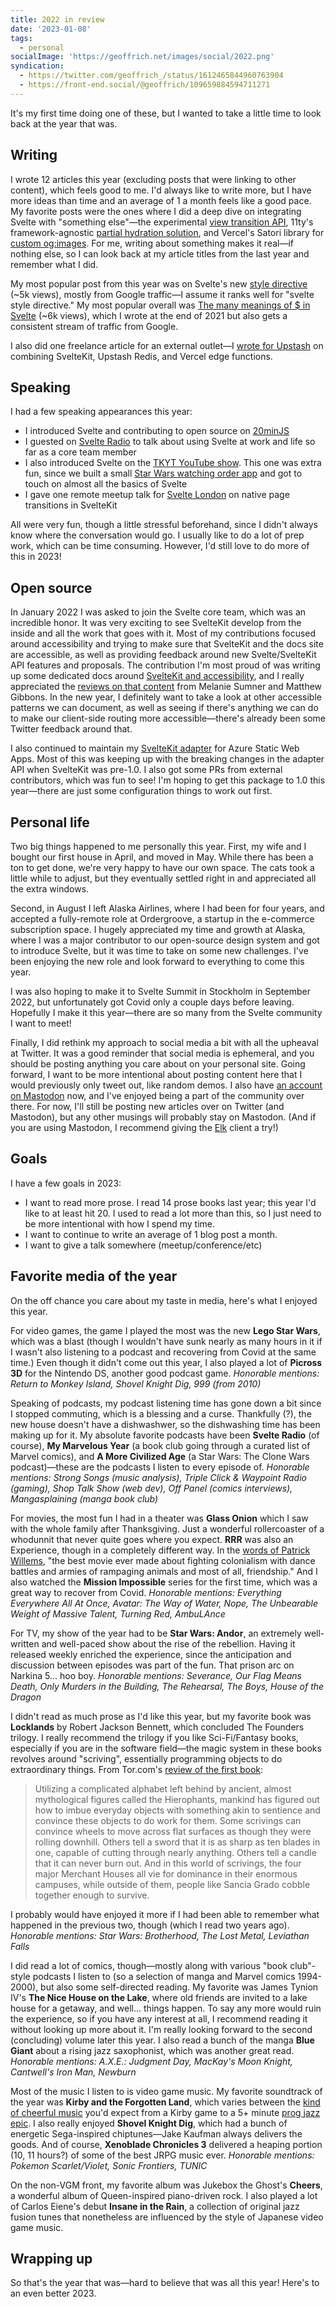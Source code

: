 ```yaml
---
title: 2022 in review
date: '2023-01-08'
tags:
  - personal
socialImage: 'https://geoffrich.net/images/social/2022.png'
syndication:
  - https://twitter.com/geoffrich_/status/1612465844960763904
  - https://front-end.social/@geoffrich/109659884594711271
---
```


It's my first time doing one of these, but I wanted to take a little time to look back at the year that was.

## Writing

I wrote 12 articles this year (excluding posts that were linking to other content), which feels good to me. I'd always like to write more, but I have more ideas than time and an average of 1 a month feels like a good pace. My favorite posts were the ones where I did a deep dive on integrating Svelte with "something else"—the experimental [view transition API](/posts/page-transitions-1/), 11ty's framework-agnostic [partial hydration solution](/posts/sveltekit-is-land/), and Vercel's Satori library for [custom og:images](/posts/svelte-social-image/). For me, writing about something makes it real—if nothing else, so I can look back at my article titles from the last year and remember what I did.

My most popular post from this year was on Svelte's new [style directive](/posts/style-directives/) (~5k views), mostly from Google traffic—I assume it ranks well for "svelte style directive." My most popular overall was [The many meanings of \$ in Svelte](/posts/svelte-$-meanings/) (~6k views), which I wrote at the end of 2021 but also gets a consistent stream of traffic from Google.

I also did one freelance article for an external outlet—I [wrote for Upstash](https://upstash.com/blog/sveltekit-edge-redis) on combining SvelteKit, Upstash Redis, and Vercel edge functions.

## Speaking

I had a few speaking appearances this year:

- I introduced Svelte and contributing to open source on [20minJS](/posts/20minjs/)
- I guested on [Svelte Radio](/posts/svelte-radio/) to talk about using Svelte at work and life so far as a core team member
- I also introduced Svelte on the [TKYT YouTube show](/posts/tkyt/). This one was extra fun, since we built a small [Star Wars watching order app](https://sw-demo-svelte.vercel.app/) and got to touch on almost all the basics of Svelte
- I gave one remote meetup talk for [Svelte London](/posts/svelte-london-2022/) on native page transitions in SvelteKit

All were very fun, though a little stressful beforehand, since I didn't always know where the conversation would go. I usually like to do a lot of prep work, which can be time consuming. However, I'd still love to do more of this in 2023!

## Open source

In January 2022 I was asked to join the Svelte core team, which was an incredible honor. It was very exciting to see SvelteKit develop from the inside and all the work that goes with it. Most of my contributions focused around accessibility and trying to make sure that SvelteKit and the docs site are accessible, as well as providing feedback around new Svelte/SvelteKit API features and proposals. The contribution I'm most proud of was writing up some dedicated docs around [SvelteKit and accessibility](https://kit.svelte.dev/docs/accessibility), and I really appreciated the [reviews on that content](https://github.com/sveltejs/kit/pull/5856) from Melanie Sumner and Matthew Gibbons. In the new year, I definitely want to take a look at other accessible patterns we can document, as well as seeing if there's anything we can do to make our client-side routing more accessible—there's already been some Twitter feedback around that.

I also continued to maintain my [SvelteKit adapter](https://github.com/geoffrich/svelte-adapter-azure-swa) for Azure Static Web Apps. Most of this was keeping up with the breaking changes in the adapter API when SvelteKit was pre-1.0. I also got some PRs from external contributors, which was fun to see! I'm hoping to get this package to 1.0 this year—there are just some configuration things to work out first.

## Personal life

Two big things happened to me personally this year. First, my wife and I bought our first house in April, and moved in May. While there has been a ton to get done, we're very happy to have our own space. The cats took a little while to adjust, but they eventually settled right in and appreciated all the extra windows.

Second, in August I left Alaska Airlines, where I had been for four years, and accepted a fully-remote role at Ordergroove, a startup in the e-commerce subscription space. I hugely appreciated my time and growth at Alaska, where I was a major contributor to our open-source design system and got to introduce Svelte, but it was time to take on some new challenges. I've been enjoying the new role and look forward to everything to come this year.

I was also hoping to make it to Svelte Summit in Stockholm in September 2022, but unfortunately got Covid only a couple days before leaving. Hopefully I make it this year—there are so many from the Svelte community I want to meet!

Finally, I did rethink my approach to social media a bit with all the upheaval at Twitter. It was a good reminder that social media is ephemeral, and you should be posting anything you care about on your personal site. Going forward, I want to be more intentional about posting content here that I would previously only tweet out, like random demos. I also have [an account on Mastodon](https://front-end.social/@geoffrich) now, and I've enjoyed being a part of the community over there. For now, I'll still be posting new articles over on Twitter (and Mastodon), but any other musings will probably stay on Mastodon. (And if you are using Mastodon, I recommend giving the [Elk](https://elk.zone/) client a try!)

## Goals

I have a few goals in 2023:

- I want to read more prose. I read 14 prose books last year; this year I'd like to at least hit 20. I used to read a lot more than this, so I just need to be more intentional with how I spend my time.
- I want to continue to write an average of 1 blog post a month.
- I want to give a talk somewhere (meetup/conference/etc)

## Favorite media of the year

On the off chance you care about my taste in media, here's what I enjoyed this year.

For video games, the game I played the most was the new **Lego Star Wars**, which was a blast (though I wouldn't have sunk nearly as many hours in it if I wasn't also listening to a podcast and recovering from Covid at the same time.) Even though it didn't come out this year, I also played a lot of **Picross 3D** for the Nintendo DS, another good podcast game. _Honorable mentions: Return to Monkey Island, Shovel Knight Dig, 999 (from 2010)_

Speaking of podcasts, my podcast listening time has gone down a bit since I stopped commuting, which is a blessing and a curse. Thankfully (?), the new house doesn't have a dishwashwer, so the dishwashing time has been making up for it. My absolute favorite podcasts have been **Svelte Radio** (of course), **My Marvelous Year** (a book club going through a curated list of Marvel comics), and **A More Civilized Age** (a Star Wars: The Clone Wars podcast)—these are the podcasts I listen to every episode of. _Honorable mentions: Strong Songs (music analysis), Triple Click & Waypoint Radio (gaming), Shop Talk Show (web dev), Off Panel (comics interviews), Mangasplaining (manga book club)_

For movies, the most fun I had in a theater was **Glass Onion** which I saw with the whole family after Thanksgiving. Just a wonderful rollercoaster of a whodunnit that never quite goes where you expect. **RRR** was also an Experience, though in a completely different way. In the [words of Patrick Willems](https://letterboxd.com/patrickhwillems/film/rrr/1/), "the best movie ever made about fighting colonialism with dance battles and armies of rampaging animals and most of all, friendship." And I also watched the **Mission Impossible** series for the first time, which was a great way to recover from Covid. _Honorable mentions: Everything Everywhere All At Once, Avatar: The Way of Water, Nope, The Unbearable Weight of Massive Talent, Turning Red, AmbuLAnce_

For TV, my show of the year had to be **Star Wars: Andor**, an extremely well-written and well-paced show about the rise of the rebellion. Having it released weekly enriched the experience, since the anticipation and discussion between episodes was part of the fun. That prison arc on Narkina 5... hoo boy. _Honorable mentions: Severance, Our Flag Means Death, Only Murders in the Building, The Rehearsal, The Boys, House of the Dragon_

I didn't read as much prose as I'd like this year, but my favorite book was **Locklands** by Robert Jackson Bennett, which concluded The Founders trilogy. I really recommend the trilogy if you like Sci-Fi/Fantasy books, especially if you are in the software field—the magic system in these books revolves around "scriving", essentially programming objects to do extraordinary things. From Tor.com's [review of the first book](https://www.tor.com/2018/08/20/book-reviews-foundryside-by-robert-jackson-bennett/):

> Utilizing a complicated alphabet left behind by ancient, almost mythological figures called the Hierophants, mankind has figured out how to imbue everyday objects with something akin to sentience and convince these objects to do work for them. Some scrivings can convince wheels to move across flat surfaces as though they were rolling downhill. Others tell a sword that it is as sharp as ten blades in one, capable of cutting through nearly anything. Others tell a candle that it can never burn out. And in this world of scrivings, the four major Merchant Houses all vie for dominance in their enormous campuses, while outside of them, people like Sancia Grado cobble together enough to survive.

I probably would have enjoyed it more if I had been able to remember what happened in the previous two, though (which I read two years ago). _Honorable mentions: Star Wars: Brotherhood, The Lost Metal, Leviathan Falls_

I did read a lot of comics, though—mostly along with various "book club"-style podcasts I listen to (so a selection of manga and Marvel comics 1994-2000), but also some self-directed reading. My favorite was James Tynion IV's **The Nice House on the Lake**, where old friends are invited to a lake house for a getaway, and well... things happen. To say any more would ruin the experience, so if you have any interest at all, I recommend reading it without looking up more about it. I'm really looking forward to the second (concluding) volume later this year. I also read a bunch of the manga **Blue Giant** about a rising jazz saxophonist, which was another great read. _Honorable mentions: A.X.E.: Judgment Day, MacKay's Moon Knight, Cantwell's Iron Man, Newburn_

Most of the music I listen to is video game music. My favorite soundtrack of the year was **Kirby and the Forgotten Land**, which varies between the [kind of cheerful music](https://youtu.be/cmxR6-F84l8) you'd expect from a Kirby game to a 5+ minute [prog jazz epic](https://youtu.be/ZIl1rmHwgoM). I also really enjoyed **Shovel Knight Dig**, which had a bunch of energetic Sega-inspired chiptunes—Jake Kaufman always delivers the goods. And of course, **Xenoblade Chronicles 3** delivered a heaping portion (10, 11 hours?) of some of the best JRPG music ever. _Honorable mentions: Pokemon Scarlet/Violet, Sonic Frontiers, TUNIC_

On the non-VGM front, my favorite album was Jukebox the Ghost's **Cheers**, a wonderful album of Queen-inspired piano-driven rock. I also played a lot of Carlos Eiene's debut **Insane in the Rain**, a collection of original jazz fusion tunes that nonetheless are influenced by the style of Japanese video game music.

## Wrapping up

So that's the year that was—hard to believe that was all this year! Here's to an even better 2023.
